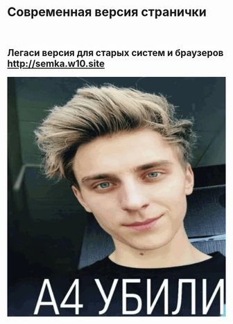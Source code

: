 <h1>Современная версия странички</h1><br>
<h2>Легаси версия для старых систем и браузеров <a href="http://semka.w10.site">http://semka.w10.site</a> </h2>
<img src="i-gif.gif">
